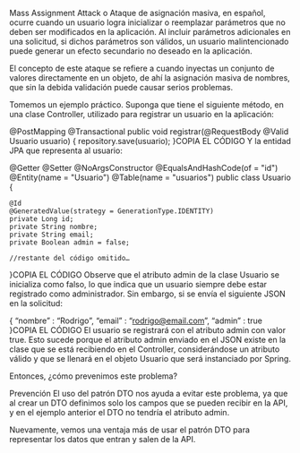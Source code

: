 Mass Assignment Attack o Ataque de asignación masiva, en español, ocurre cuando un usuario logra inicializar o reemplazar parámetros que no deben ser modificados en la aplicación. Al incluir parámetros adicionales en una solicitud, si dichos parámetros son válidos, un usuario malintencionado puede generar un efecto secundario no deseado en la aplicación.

El concepto de este ataque se refiere a cuando inyectas un conjunto de valores directamente en un objeto, de ahí la asignación masiva de nombres, que sin la debida validación puede causar serios problemas.

Tomemos un ejemplo práctico. Suponga que tiene el siguiente método, en una clase Controller, utilizado para registrar un usuario en la aplicación:

@PostMapping
@Transactional
public void registrar(@RequestBody @Valid Usuario usuario) {
    repository.save(usuario);
}COPIA EL CÓDIGO
Y la entidad JPA que representa al usuario:

@Getter
@Setter
@NoArgsConstructor
@EqualsAndHashCode(of = "id")
@Entity(name = "Usuario")
@Table(name = "usuarios")
public class Usuario {

    @Id
    @GeneratedValue(strategy = GenerationType.IDENTITY)
    private Long id;
    private String nombre;
    private String email;
    private Boolean admin = false;

    //restante del código omitido…
}COPIA EL CÓDIGO
Observe que el atributo admin de la clase Usuario se inicializa como falso, lo que indica que un usuario siempre debe estar registrado como administrador. Sin embargo, si se envía el siguiente JSON en la solicitud:

{
    “nombre” : “Rodrigo”,
    “email” : “rodrigo@email.com”,
    “admin” : true
}COPIA EL CÓDIGO
El usuario se registrará con el atributo admin con valor true. Esto sucede porque el atributo admin enviado en el JSON existe en la clase que se está recibiendo en el Controller, considerándose un atributo válido y que se llenará en el objeto Usuario que será instanciado por Spring.

Entonces, ¿cómo prevenimos este problema?

Prevención
El uso del patrón DTO nos ayuda a evitar este problema, ya que al crear un DTO definimos solo los campos que se pueden recibir en la API, y en el ejemplo anterior el DTO no tendría el atributo admin.

Nuevamente, vemos una ventaja más de usar el patrón DTO para representar los datos que entran y salen de la API.